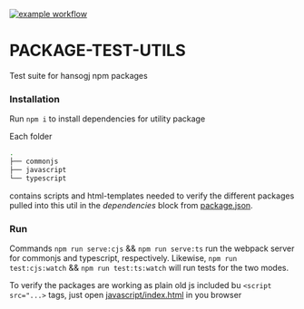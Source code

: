 [![example workflow](https://github.com/hansogj/package-test-utils/actions/workflows/build.yml/badge.svg)](https://github.com/hansogj/package-test-utils/actions/workflows/build.yml/badge.svg)

# PACKAGE-TEST-UTILS

Test suite for hansogj npm packages

### Installation

Run `npm i` to install dependencies for utility package

Each folder

```bash
.
├── commonjs
├── javascript
└── typescript
```

contains scripts and html-templates needed to verify the different packages pulled into this util in the _dependencies_ block from [package.json](package.json).

### Run

Commands `npm run serve:cjs` && `npm run serve:ts` run the webpack server for commonjs and typescript, respectively. Likewise, `npm run test:cjs:watch` && `npm run test:ts:watch` will run tests for the two modes.

To verify the packages are working as plain old js included bu `<script src="...>` tags, just open [javascript/index.html](javascript/index.html) in you browser
